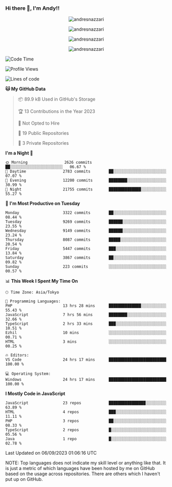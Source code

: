 ### Hi there 👋, I'm Andy!!

<p align="center" >
  <img src="https://github-profile-trophy.vercel.app/?username=AndresNazzari&theme=dracula&column=-1" alt="andresnazzari"/>
</p>

<p align="center">
  <img  src="https://github-readme-stats.vercel.app/api?username=AndresNazzari&count_private=true&show_icons=true&theme=dracula" alt="andresnazzari"/>
</p>
<p align="center">
  <img  src="https://github-readme-stats.vercel.app/api/top-langs/?username=AndresNazzari&layout=compact" alt="andresnazzari"/>
</p>
<p align="center" >
  <img src="https://github-readme-stats.vercel.app/api/wakatime?username=AndresNazzari" alt="andresnazzari"/>
</p>

<!--START_SECTION:waka-->
![Code Time](http://img.shields.io/badge/Code%20Time-815%20hrs%202%20mins-blue)

![Profile Views](http://img.shields.io/badge/Profile%20Views-0-blue)

![Lines of code](https://img.shields.io/badge/From%20Hello%20World%20I%27ve%20Written-9.2%20million%20lines%20of%20code-blue)

**🐱 My GitHub Data** 

> 📦 89.9 kB Used in GitHub's Storage 
 > 
> 🏆 13 Contributions in the Year 2023
 > 
> 🚫 Not Opted to Hire
 > 
> 📜 19 Public Repositories 
 > 
> 🔑 3 Private Repositories 
 > 
**I'm a Night 🦉** 

```text
🌞 Morning                2626 commits        ██░░░░░░░░░░░░░░░░░░░░░░░   06.67 % 
🌆 Daytime                2783 commits        ██░░░░░░░░░░░░░░░░░░░░░░░   07.07 % 
🌃 Evening                12200 commits       ████████░░░░░░░░░░░░░░░░░   30.99 % 
🌙 Night                  21755 commits       ██████████████░░░░░░░░░░░   55.27 % 
```
📅 **I'm Most Productive on Tuesday** 

```text
Monday                   3322 commits        ██░░░░░░░░░░░░░░░░░░░░░░░   08.44 % 
Tuesday                  9269 commits        ██████░░░░░░░░░░░░░░░░░░░   23.55 % 
Wednesday                9149 commits        ██████░░░░░░░░░░░░░░░░░░░   23.24 % 
Thursday                 8087 commits        █████░░░░░░░░░░░░░░░░░░░░   20.54 % 
Friday                   5447 commits        ███░░░░░░░░░░░░░░░░░░░░░░   13.84 % 
Saturday                 3867 commits        ██░░░░░░░░░░░░░░░░░░░░░░░   09.82 % 
Sunday                   223 commits         ░░░░░░░░░░░░░░░░░░░░░░░░░   00.57 % 
```


📊 **This Week I Spent My Time On** 

```text
🕑︎ Time Zone: Asia/Tokyo

💬 Programming Languages: 
PHP                      13 hrs 28 mins      ██████████████░░░░░░░░░░░   55.43 % 
JavaScript               7 hrs 56 mins       ████████░░░░░░░░░░░░░░░░░   32.66 % 
TypeScript               2 hrs 33 mins       ███░░░░░░░░░░░░░░░░░░░░░░   10.51 % 
Ezhil                    10 mins             ░░░░░░░░░░░░░░░░░░░░░░░░░   00.71 % 
HTML                     3 mins              ░░░░░░░░░░░░░░░░░░░░░░░░░   00.25 % 

🔥 Editors: 
VS Code                  24 hrs 17 mins      █████████████████████████   100.00 % 

💻 Operating System: 
Windows                  24 hrs 17 mins      █████████████████████████   100.00 % 
```

**I Mostly Code in JavaScript** 

```text
JavaScript               23 repos            ████████████████░░░░░░░░░   63.89 % 
HTML                     4 repos             ███░░░░░░░░░░░░░░░░░░░░░░   11.11 % 
PHP                      3 repos             ██░░░░░░░░░░░░░░░░░░░░░░░   08.33 % 
TypeScript               2 repos             █░░░░░░░░░░░░░░░░░░░░░░░░   05.56 % 
Java                     1 repo              █░░░░░░░░░░░░░░░░░░░░░░░░   02.78 % 
```




 Last Updated on 06/09/2023 01:06:16 UTC
<!--END_SECTION:waka-->

NOTE: Top languages does not indicate my skill level or anything like that. It is just a metric of which languages have been hosted by me on GitHub based on the usage across repositories. There are others which I haven't put up on GitHub.

<!-- Here are some ideas to get you started:

-   🔭 I’m currently working on ...
-   🌱 I’m currently learning ...
-   👯 I’m looking to collaborate on ...
-   🤔 I’m looking for help with ...
-   💬 Ask me about ...
-   📫 How to reach me: ...
-   😄 Pronouns: ...
-   ⚡ Fun fact: ... -->
